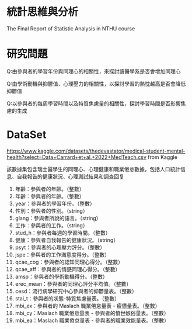 # 統計思維與分析
The Final Report  of Statistic Analysis in NTHU course

# 研究問題
Q:由參與者的學習年份與同理心的相關性，來探討讀醫學系是否會增加同理心

Q:由學術動機與抑鬱值、心理壓力的相關性，以探討學習的熱忱越高是否會降低抑鬱值

Q:以參與者的每周學習時間以及特質焦慮量的相關性，探討學習時間是否影響焦慮的生成


# DataSet

https://www.kaggle.com/datasets/thedevastator/medical-student-mental-health?select=Data+Carrard+et+al.+2022+MedTeach.csv
from Kaggle

該數據集包含瑞士醫學生的同理心、心理健康和職業倦怠數據，包括人口統計信息、自我報告的健康狀況、心理測試結果和調查回复

1. 年齡：參與者的年齡。（整數）
2. 年齡：參與者的年齡。（整數）
3. year：參與者的學習年份。（整數）
4. 性別：參與者的性別。（string）
5. glang：參與者所說的語言。（string）
6. 工作：參與者的工作。（string）
7. stud_h：參與者每週的學習時間。（整數）
8. 健康：參與者自我報告的健康狀況。（string）
9. psyt：參與者的心理壓力評分。（整數）
10. jspe：參與者的工作滿意度得分。（整數）
11. qcae_cog：參與者的認知同理心得分。（整數）
12. qcae_aff：參與者的情感同理心得分。（整數）
13. amsp：參與者的學術動機得分。（整數）
14. erec_mean：參與者的同理心評分平均值。（整數）
15. cesd：流行病學研究中心參與者的抑鬱量表。（整數）
16. stai_t：參與者的狀態-特質焦慮量表。（整數）
17. mbi_ex：參與者的 Maslach 職業倦怠量表 - 疲憊量表。（整數）
18. mbi_cy：Maslach 職業倦怠量表 - 參與者的憤世嫉俗量表。（整數）
19. mbi_ea：Maslach 職業倦怠量表 - 參與者的職業效能量表。（整數）

